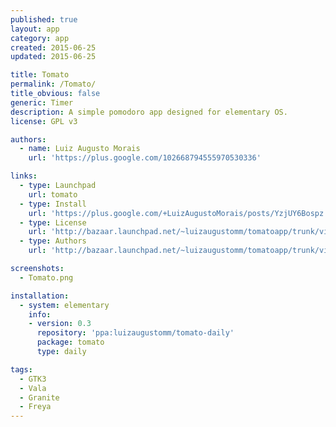 ```yaml
---
published: true
layout: app
category: app
created: 2015-06-25
updated: 2015-06-25

title: Tomato
permalink: /Tomato/
title_obvious: false
generic: Timer
description: A simple pomodoro app designed for elementary OS.
license: GPL v3

authors:
  - name: Luiz Augusto Morais
    url: 'https://plus.google.com/102668794555970530336'

links:
  - type: Launchpad
    url: tomato
  - type: Install
    url: 'https://plus.google.com/+LuizAugustoMorais/posts/YzjUY6Bospz'
  - type: License
    url: 'http://bazaar.launchpad.net/~luizaugustomm/tomatoapp/trunk/view/head:/COPYING'
  - type: Authors
    url: 'http://bazaar.launchpad.net/~luizaugustomm/tomatoapp/trunk/view/head:/AUTHORS'

screenshots:
  - Tomato.png

installation:
  - system: elementary
    info:
    - version: 0.3
      repository: 'ppa:luizaugustomm/tomato-daily'
      package: tomato
      type: daily

tags:
  - GTK3
  - Vala
  - Granite
  - Freya
---
```

